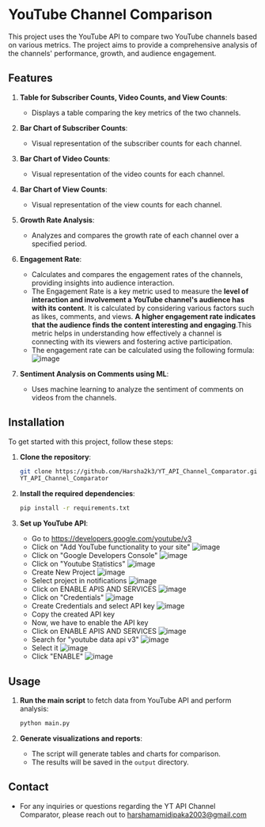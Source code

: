 # YouTube Channel Comparison

This project uses the YouTube API to compare two YouTube channels based on various metrics. The project aims to provide a comprehensive analysis of the channels' performance, growth, and audience engagement.

## Features

1. **Table for Subscriber Counts, Video Counts, and View Counts**:
   - Displays a table comparing the key metrics of the two channels.

2. **Bar Chart of Subscriber Counts**:
   - Visual representation of the subscriber counts for each channel.

3. **Bar Chart of Video Counts**:
   - Visual representation of the video counts for each channel.

4. **Bar Chart of View Counts**:
   - Visual representation of the view counts for each channel.

5. **Growth Rate Analysis**:
   - Analyzes and compares the growth rate of each channel over a specified period.

6. **Engagement Rate**:
   - Calculates and compares the engagement rates of the channels, providing insights into audience interaction.
   - The Engagement Rate is a key metric used to measure the **level of interaction and involvement a YouTube channel's audience has with its content**. It is
     calculated by considering various factors such as likes, comments, and views. **A higher engagement rate indicates that the audience finds the content interesting
     and engaging**.This metric helps in understanding how effectively a channel is connecting with its viewers and fostering active participation.
   - The engagement rate can be calculated using the following formula:
     ![image](https://github.com/user-attachments/assets/71830087-fe6e-4b07-99c4-8b493bbd20af)


7. **Sentiment Analysis on Comments using ML**:
   - Uses machine learning to analyze the sentiment of comments on videos from the channels.

## Installation

To get started with this project, follow these steps:

1. **Clone the repository**:
    ```bash
    git clone https://github.com/Harsha2k3/YT_API_Channel_Comparator.git
    YT_API_Channel_Comparator
    ```

2. **Install the required dependencies**:
    ```bash
    pip install -r requirements.txt
    ```

3. **Set up YouTube API**:
   - Go to https://developers.google.com/youtube/v3
   - Click on "Add YouTube functionality to your site"
     ![image](https://github.com/user-attachments/assets/1b8edadf-c76b-4a68-95c1-3aade0e28ccb)
   - Click on "Google Developers Console"
     ![image](https://github.com/user-attachments/assets/1baa6af1-ef51-4596-8232-76867978807e)
   - Click on "Youtube Statistics"
     ![image](https://github.com/user-attachments/assets/4c20823a-e9d6-4dff-a91a-c64375682532)
   - Create New Project
     ![image](https://github.com/user-attachments/assets/4bbf45a6-0ba9-4922-a33c-4dbeb2ad554e)
   - Select project in notifications
     ![image](https://github.com/user-attachments/assets/cbcf1f4a-305c-4dd9-bc5d-9aa483ac0ea5)
   - Click on ENABLE APIS AND SERVICES
     ![image](https://github.com/user-attachments/assets/e08dad00-a869-48d7-b0bb-3a7a06860ff8)
   - Click on "Credentials"
     ![image](https://github.com/user-attachments/assets/656ce39d-12fa-4e38-8c11-115249787ce3)
   - Create Credentials and select API key
     ![image](https://github.com/user-attachments/assets/7a424556-0354-4515-be19-5061f3a62833)
   - Copy the created API key
   - Now, we have to enable the API key
   - Click on ENABLE APIS AND SERVICES
     ![image](https://github.com/user-attachments/assets/281a0394-77e7-4c5a-b3e9-fb54b6296e32)
   - Search for "youtube data api v3"
     ![image](https://github.com/user-attachments/assets/56f81888-1386-43f2-86c6-b17269289a97)
   - Select it
     ![image](https://github.com/user-attachments/assets/aaed2ec7-1ab9-4273-a661-64b5a6e3ec94)
   - Click "ENABLE"
     ![image](https://github.com/user-attachments/assets/5eb484d1-9e1a-4c06-b65a-76d52a4c6559)



## Usage

1. **Run the main script** to fetch data from YouTube API and perform analysis:
    ```bash
    python main.py
    ```

2. **Generate visualizations and reports**:
    - The script will generate tables and charts for comparison.
    - The results will be saved in the `output` directory.

## Contact
- For any inquiries or questions regarding the YT API Channel Comparator, please reach out to harshamamidipaka2003@gmail.com
